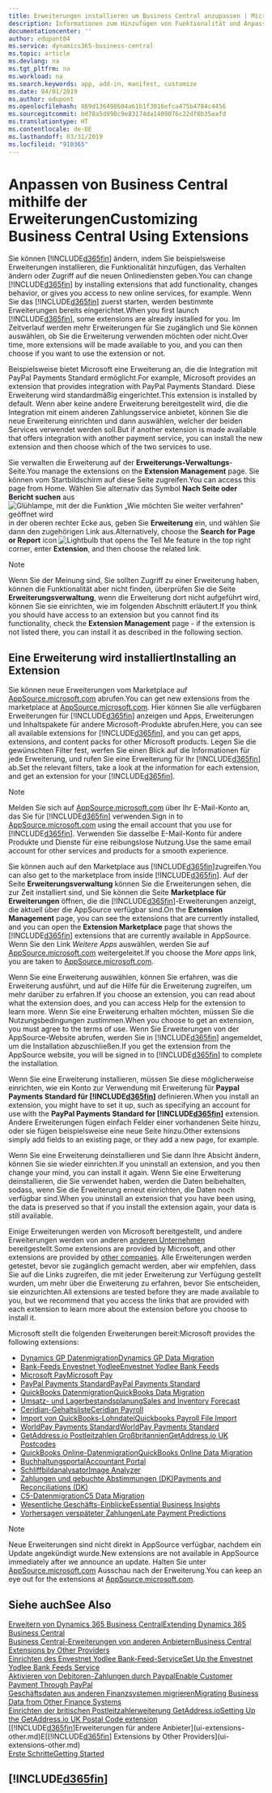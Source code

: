 ```yaml
---
title: Erweiterungen installieren um Business Central anzupassen | Microsoft Docs
description: Informationen zum Hinzufügen von Funktionalität und Anpassungen für Business Central durch die Installation von Erweiterungen.
documentationcenter: ''
author: edupont04
ms.service: dynamics365-business-central
ms.topic: article
ms.devlang: na
ms.tgt_pltfrm: na
ms.workload: na
ms.search.keywords: app, add-in, manifest, customize
ms.date: 04/01/2019
ms.author: edupont
ms.openlocfilehash: 869d136498604a61b1f3016efca475b4784c4456
ms.sourcegitcommit: bd78a5d990c9e83174da1409076c22df8b35eafd
ms.translationtype: HT
ms.contentlocale: de-DE
ms.lasthandoff: 03/31/2019
ms.locfileid: "910365"
---
```

# <a name="customizing-business-central-using-extensions"></a><span data-ttu-id="19327-103">Anpassen von Business Central mithilfe der Erweiterungen</span><span class="sxs-lookup"><span data-stu-id="19327-103">Customizing Business Central Using Extensions</span></span>
<span data-ttu-id="19327-104">Sie können [!INCLUDE[d365fin](includes/d365fin_md.md)] ändern, indem Sie beispielsweise Erweiterungen installieren, die Funktionalität hinzufügen, das Verhalten ändern oder Zugriff auf die neuen Onlinediensten geben.</span><span class="sxs-lookup"><span data-stu-id="19327-104">You can change [!INCLUDE[d365fin](includes/d365fin_md.md)] by installing extensions that add functionality, changes behavior, or gives you access to new online services, for example.</span></span>
<span data-ttu-id="19327-105">Wenn Sie das [!INCLUDE[d365fin](includes/d365fin_md.md)] zuerst starten, werden bestimmte Erweiterungen bereits eingerichtet.</span><span class="sxs-lookup"><span data-stu-id="19327-105">When you first launch [!INCLUDE[d365fin](includes/d365fin_md.md)], some extensions are already installed for you.</span></span> <span data-ttu-id="19327-106">Im Zeitverlauf werden mehr Erweiterungen für Sie zugänglich und Sie können auswählen, ob Sie die Erweiterung verwenden möchten oder nicht.</span><span class="sxs-lookup"><span data-stu-id="19327-106">Over time, more extensions will be made available to you, and you can then choose if you want to use the extension or not.</span></span>

<span data-ttu-id="19327-107">Beispielsweise bietet Microsoft eine Erweiterung an, die die Integration mit PayPal Payments Standard ermöglicht.</span><span class="sxs-lookup"><span data-stu-id="19327-107">For example, Microsoft provides an extension that provides integration with PayPal Payments Standard.</span></span> <span data-ttu-id="19327-108">Diese Erweiterung wird standardmäßig eingerichtet.</span><span class="sxs-lookup"><span data-stu-id="19327-108">This extension is installed by default.</span></span>
<span data-ttu-id="19327-109">Wenn aber keine andere Erweiterung bereitgestellt wird, die die Integration mit einem anderen Zahlungsservice anbietet, können Sie die neue Erweiterung einrichten und dann auswählen, welcher der beiden Services verwendet werden soll.</span><span class="sxs-lookup"><span data-stu-id="19327-109">But if another extension is made available that offers integration with another payment service, you can install the new extension and then choose which of the two services to use.</span></span>  

<span data-ttu-id="19327-110">Sie verwalten die Erweiterung auf der **Erweiterungs-Verwaltungs**-Seite.</span><span class="sxs-lookup"><span data-stu-id="19327-110">You manage the extensions on the **Extension Management** page.</span></span> <span data-ttu-id="19327-111">Sie können vom Startbildschirm auf diese Seite zugreifen.</span><span class="sxs-lookup"><span data-stu-id="19327-111">You can access this page from Home.</span></span> <span data-ttu-id="19327-112">Wählen Sie alternativ das Symbol **Nach Seite oder Bericht suchen** aus ![Glühlampe, mit der die Funktion „Wie möchten Sie weiter verfahren“ geöffnet wird](media/ui-search/search_small.png "Wie möchten Sie weiter verfahren") in der oberen rechter Ecke aus, geben Sie **Erweiterung** ein, und wählen Sie dann den zugehörigen Link aus.</span><span class="sxs-lookup"><span data-stu-id="19327-112">Alternatively, choose the **Search for Page or Report** icon ![Lightbulb that opens the Tell Me feature](media/ui-search/search_small.png "Tell me what you want to do") in the top right corner, enter **Extension**, and then choose the related link.</span></span>  

> [!NOTE]  
>   <span data-ttu-id="19327-113">Wenn Sie der Meinung sind, Sie sollten Zugriff zu einer Erweiterung haben, können die Funktionalität aber nicht finden, überprüfen Sie die Seite **Erweiterungsverwaltung**, wenn die Erweiterung dort nicht aufgeführt wird, können Sie sie einrichten, wie im folgenden Abschnitt erläutert.</span><span class="sxs-lookup"><span data-stu-id="19327-113">If you think you should have access to an extension but you cannot find its functionality, check the **Extension Management** page - if the extension is not listed there, you can install it as described in the following section.</span></span>  

## <a name="installing-an-extension"></a><span data-ttu-id="19327-114">Eine Erweiterung wird installiert</span><span class="sxs-lookup"><span data-stu-id="19327-114">Installing an Extension</span></span>
<span data-ttu-id="19327-115">Sie können neue Erweiterungen vom Marketplace auf [AppSource.microsoft.com](https://appsource.microsoft.com/en-us/marketplace/apps?src=dynamics365website&product=dynamics-365-business-central) abrufen.</span><span class="sxs-lookup"><span data-stu-id="19327-115">You can get new extensions from the marketplace at [AppSource.microsoft.com](https://appsource.microsoft.com/en-us/marketplace/apps?src=dynamics365website&product=dynamics-365-business-central).</span></span> <span data-ttu-id="19327-116">Hier können Sie alle verfügbaren Erweiterungen für [!INCLUDE[d365fin](includes/d365fin_md.md)] anzeigen und Apps, Erweiterungen und Inhaltspakete für andere Microsoft-Produkte abrufen.</span><span class="sxs-lookup"><span data-stu-id="19327-116">Here, you can see all available extensions for [!INCLUDE[d365fin](includes/d365fin_md.md)], and you can get apps, extensions, and content packs for other Microsoft products.</span></span> <span data-ttu-id="19327-117">Legen Sie die gewünschten Filter fest, werfen Sie einen Blick auf die Informationen für jede Erweiterung, und rufen Sie eine Erweiterung für Ihr [!INCLUDE[d365fin](includes/d365fin_md.md)] ab.</span><span class="sxs-lookup"><span data-stu-id="19327-117">Set the relevant filters, take a look at the information for each extension, and get an extension for your [!INCLUDE[d365fin](includes/d365fin_md.md)].</span></span>  
> [!NOTE]  
>   <span data-ttu-id="19327-118">Melden Sie sich auf [AppSource.microsoft.com](https://appsource.microsoft.com/) über Ihr E-Mail-Konto an, das Sie für [!INCLUDE[d365fin](includes/d365fin_md.md)] verwenden.</span><span class="sxs-lookup"><span data-stu-id="19327-118">Sign in to [AppSource.microsoft.com](https://appsource.microsoft.com/) using the email account that you use for [!INCLUDE[d365fin](includes/d365fin_md.md)].</span></span> <span data-ttu-id="19327-119">Verwenden Sie dasselbe E-Mail-Konto für andere Produkte und Dienste für eine reibungslose Nutzung.</span><span class="sxs-lookup"><span data-stu-id="19327-119">Use the same email account for other services and products for a smooth experience.</span></span>  

<span data-ttu-id="19327-120">Sie können auch auf den Marketplace aus [!INCLUDE[d365fin](includes/d365fin_md.md)]zugreifen.</span><span class="sxs-lookup"><span data-stu-id="19327-120">You can also get to the marketplace from inside [!INCLUDE[d365fin](includes/d365fin_md.md)].</span></span> <span data-ttu-id="19327-121">Auf der Seite **Erweiterungsverwaltung** können Sie die Erweiterungen sehen, die zur Zeit installiert sind, und Sie können die Seite **Marketplace für Erweiterungen** öffnen, die die [!INCLUDE[d365fin](includes/d365fin_md.md)]-Erweiterungen anzeigt, die aktuell über die AppSource verfügbar sind.</span><span class="sxs-lookup"><span data-stu-id="19327-121">On the **Extension Management** page, you can see the extensions that are currently installed, and you can open the **Extension Marketplace** page that shows the [!INCLUDE[d365fin](includes/d365fin_md.md)] extensions that are currently available in AppSource.</span></span> <span data-ttu-id="19327-122">Wenn Sie den Link *Weitere Apps* auswählen, werden Sie auf [AppSource.microsoft.com](https://appsource.microsoft.com/en-us/marketplace/apps?product=dynamics-365%3Bdynamics-365-for-financials&page=1) weitergeleitet.</span><span class="sxs-lookup"><span data-stu-id="19327-122">If you choose the *More apps* link, you are taken to [AppSource.microsoft.com](https://appsource.microsoft.com/en-us/marketplace/apps?product=dynamics-365%3Bdynamics-365-for-financials&page=1).</span></span>  

<span data-ttu-id="19327-123">Wenn Sie eine Erweiterung auswählen, können Sie erfahren, was die Erweiterung ausführt, und auf die Hilfe für die Erweiterung zugreifen, um mehr darüber zu erfahren.</span><span class="sxs-lookup"><span data-stu-id="19327-123">If you choose an extension, you can read about what the extension does, and you can access Help for the extension to learn more.</span></span> <span data-ttu-id="19327-124">Wenn Sie eine Erweiterung erhalten möchten, müssen Sie die Nutzungsbedingungen zustimmen.</span><span class="sxs-lookup"><span data-stu-id="19327-124">When you choose to get an extension, you must agree to the terms of use.</span></span> <span data-ttu-id="19327-125">Wenn Sie Erweiterungen von der AppSource-Website abrufen, werden Sie in [!INCLUDE[d365fin](includes/d365fin_md.md)] angemeldet, um die Installation abzuschließen.</span><span class="sxs-lookup"><span data-stu-id="19327-125">If you get the extension from the AppSource website, you will be signed in to [!INCLUDE[d365fin](includes/d365fin_md.md)] to complete the installation.</span></span>  

<span data-ttu-id="19327-126">Wenn Sie eine Erweiterung installieren, müssen Sie diese möglicherweise einrichten, wie ein Konto zur Verwendung mit Erweiterung für **Paypal Payments Standard für [!INCLUDE[d365fin](includes/d365fin_md.md)]** definieren.</span><span class="sxs-lookup"><span data-stu-id="19327-126">When you install an extension, you might have to set it up, such as specifying an account for use with the **PayPal Payments Standard for [!INCLUDE[d365fin](includes/d365fin_md.md)]** extension.</span></span>
<span data-ttu-id="19327-127">Andere Erweiterungen fügen einfach Felder einer vorhandenen Seite hinzu, oder sie fügen beispielsweise eine neue Seite hinzu.</span><span class="sxs-lookup"><span data-stu-id="19327-127">Other extensions simply add fields to an existing page, or they add a new page, for example.</span></span>   

<span data-ttu-id="19327-128">Wenn Sie eine Erweiterung deinstallieren und Sie dann Ihre Absicht ändern, können Sie sie wieder einrichten.</span><span class="sxs-lookup"><span data-stu-id="19327-128">If you uninstall an extension, and you then change your mind, you can install it again.</span></span> <span data-ttu-id="19327-129">Wenn Sie eine Erweiterung deinstallieren, die Sie verwendet haben, werden die Daten beibehalten, sodass, wenn Sie die Erweiterung erneut einrichten, die Daten noch verfügbar sind.</span><span class="sxs-lookup"><span data-stu-id="19327-129">When you uninstall an extension that you have been using, the data is preserved so that if you install the extension again, your data is still available.</span></span>  

<span data-ttu-id="19327-130">Einige Erweiterungen werden von Microsoft bereitgestellt, und andere Erweiterungen werden von anderen [anderen Unternehmen](ui-extensions-other.md) bereitgestellt.</span><span class="sxs-lookup"><span data-stu-id="19327-130">Some extensions are provided by Microsoft, and other extensions are provided by [other companies](ui-extensions-other.md).</span></span> <span data-ttu-id="19327-131">Alle Erweiterungen werden getestet, bevor sie zugänglich gemacht werden, aber wir empfehlen, dass Sie auf die Links zugreifen, die mit jeder Erweiterung zur Verfügung gestellt wurden, um mehr über die Erweiterung zu erfahren, bevor Sie entscheiden, sie einzurichten.</span><span class="sxs-lookup"><span data-stu-id="19327-131">All extensions are tested before they are made available to you, but we recommend that you access the links that are provided with each extension to learn more about the extension before you choose to install it.</span></span>  

<span data-ttu-id="19327-132">Microsoft stellt die folgenden Erweiterungen bereit:</span><span class="sxs-lookup"><span data-stu-id="19327-132">Microsoft provides the following extensions:</span></span>  

* [<span data-ttu-id="19327-133">Dynamics GP Datenmigration</span><span class="sxs-lookup"><span data-stu-id="19327-133">Dynamics GP Data Migration</span></span>](ui-extensions-dynamicsgp-data-migration.md)  
* [<span data-ttu-id="19327-134">Bank-Feeds Envestnet Yodlee</span><span class="sxs-lookup"><span data-stu-id="19327-134">Envestnet Yodlee Bank Feeds</span></span>](ui-extensions-yodlee-bank-feeds.md)  
* [<span data-ttu-id="19327-135">Microsoft Pay</span><span class="sxs-lookup"><span data-stu-id="19327-135">Microsoft Pay</span></span>](ui-extensions-microsoft-pay-payments.md)  
* [<span data-ttu-id="19327-136">PayPal Payments Standard</span><span class="sxs-lookup"><span data-stu-id="19327-136">PayPal Payments Standard</span></span>](ui-extensions-paypal-payments-standard.md)  
* [<span data-ttu-id="19327-137">QuickBooks Datenmigration</span><span class="sxs-lookup"><span data-stu-id="19327-137">QuickBooks Data Migration</span></span>](ui-extensions-quickbooks-data-migration.md)  
* [<span data-ttu-id="19327-138">Umsatz- und Lagerbestandsplanung</span><span class="sxs-lookup"><span data-stu-id="19327-138">Sales and Inventory Forecast</span></span>](ui-extensions-sales-forecast.md)  
* [<span data-ttu-id="19327-139">Ceridian-Gehaltsliste</span><span class="sxs-lookup"><span data-stu-id="19327-139">Ceridian Payroll</span></span>](ui-extensions-ceridian-payroll.md)  
* [<span data-ttu-id="19327-140">Import von QuickBooks-Lohndatei</span><span class="sxs-lookup"><span data-stu-id="19327-140">Quickbooks Payroll File Import</span></span>](ui-extensions-quickbooks-payroll.md)  
* [<span data-ttu-id="19327-141">WorldPay Payments Standard</span><span class="sxs-lookup"><span data-stu-id="19327-141">WorldPay Payments Standard</span></span>](ui-extensions-worldpay-payments-standard.md)  
* [<span data-ttu-id="19327-142">GetAddress.io Postleitzahlen Großbritannien</span><span class="sxs-lookup"><span data-stu-id="19327-142">GetAddress.io UK Postcodes</span></span>](ui-extensions-getaddressio.md)  
* [<span data-ttu-id="19327-143">QuickBooks Online-Datenmigration</span><span class="sxs-lookup"><span data-stu-id="19327-143">QuickBooks Online Data Migration</span></span>](ui-extensions-quickbooks-online-data-migration.md)  
* [<span data-ttu-id="19327-144">Buchhaltungsportal</span><span class="sxs-lookup"><span data-stu-id="19327-144">Accountant Portal</span></span>](ui-extensions-accountant-portal.md)  
* [<span data-ttu-id="19327-145">Schliffbildanalysator</span><span class="sxs-lookup"><span data-stu-id="19327-145">Image Analyzer</span></span>](ui-extensions-image-analyzer.md)  
* [<span data-ttu-id="19327-146">Zahlungen und gebuchte Abstimmungen (DK)</span><span class="sxs-lookup"><span data-stu-id="19327-146">Payments and Reconciliations (DK)</span></span>](ui-extensions-payments-reconciliation-formats-dk.md)  
* [<span data-ttu-id="19327-147">C5-Datenmigration</span><span class="sxs-lookup"><span data-stu-id="19327-147">C5 Data Migration</span></span>](ui-extensions-c5-data-migration.md)  
* [<span data-ttu-id="19327-148">Wesentliche Geschäfts-Einblicke</span><span class="sxs-lookup"><span data-stu-id="19327-148">Essential Business Insights</span></span>](ui-extensions-essential-business-insights.md)  
* [<span data-ttu-id="19327-149">Vorhersagen verspäteter Zahlungen</span><span class="sxs-lookup"><span data-stu-id="19327-149">Late Payment Predictions</span></span>](ui-extensions-late-payment-prediction.md  )

> [!NOTE]  
>  <span data-ttu-id="19327-150">Neue Erweiterungen sind nicht direkt in AppSource verfügbar, nachdem ein Update angekündigt wurde.</span><span class="sxs-lookup"><span data-stu-id="19327-150">New extensions are not available in AppSource immediately after we announce an update.</span></span> <span data-ttu-id="19327-151">Halten Sie unter [AppSource.microsoft.com](https://appsource.microsoft.com/en-us/marketplace/apps?product=dynamics-365%3Bdynamics-365-for-financials&page=1) Ausschau nach der Erweiterung.</span><span class="sxs-lookup"><span data-stu-id="19327-151">You can keep an eye out for the extensions at [AppSource.microsoft.com](https://appsource.microsoft.com/en-us/marketplace/apps?product=dynamics-365%3Bdynamics-365-for-financials&page=1).</span></span>

## <a name="see-also"></a><span data-ttu-id="19327-152">Siehe auch</span><span class="sxs-lookup"><span data-stu-id="19327-152">See Also</span></span>
[<span data-ttu-id="19327-153">Erweitern von Dynamics 365 Business Central</span><span class="sxs-lookup"><span data-stu-id="19327-153">Extending Dynamics 365 Business Central</span></span>](about-develop-extensions.md)  
[<span data-ttu-id="19327-154">Business Central-Erweiterungen von anderen Anbietern</span><span class="sxs-lookup"><span data-stu-id="19327-154">Business Central Extensions by Other Providers</span></span>](ui-extensions-other.md)  
[<span data-ttu-id="19327-155">Einrichten des Envestnet Yodlee Bank-Feed-Service</span><span class="sxs-lookup"><span data-stu-id="19327-155">Set Up the Envestnet Yodlee Bank Feeds Service</span></span>](bank-how-setup-bank-statement-service.md)  
[<span data-ttu-id="19327-156">Aktivieren von Debitoren-Zahlungen durch Paypal</span><span class="sxs-lookup"><span data-stu-id="19327-156">Enable Customer Payment Through PayPal</span></span>](sales-how-enable-payment-service-extensions.md)  
[<span data-ttu-id="19327-157">Geschäftsdaten aus anderen Finanzsystemen migrieren</span><span class="sxs-lookup"><span data-stu-id="19327-157">Migrating Business Data from Other Finance Systems</span></span>](across-import-data-configuration-packages.md)  
[<span data-ttu-id="19327-158">Einrichten der britischen Postleitzahlerweiterung GetAddress.io</span><span class="sxs-lookup"><span data-stu-id="19327-158">Setting Up the GetAddress.io UK Postal Code extension</span></span>](LocalFunctionality/UnitedKingdom/uk-setup-postal-code-service.md)  
<span data-ttu-id="19327-159">[[!INCLUDE[d365fin](includes/d365fin_md.md)]Erweiterungen für andere Anbieter](ui-extensions-other.md)E</span><span class="sxs-lookup"><span data-stu-id="19327-159">[[!INCLUDE[d365fin](includes/d365fin_md.md)] Extensions by Other Providers](ui-extensions-other.md)</span></span>  
[<span data-ttu-id="19327-160">Erste Schritte</span><span class="sxs-lookup"><span data-stu-id="19327-160">Getting Started</span></span>](product-get-started.md)  

## [!INCLUDE[d365fin](includes/free_trial_md.md)]  
